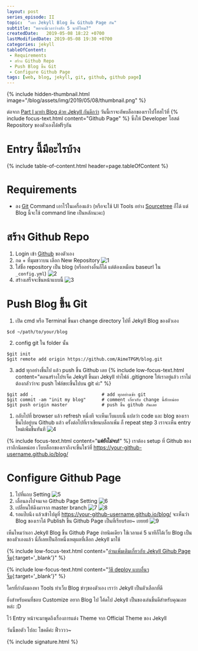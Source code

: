 ```yaml
---
layout: post 
series_episode: II
topic:  "เอา Jekyll Blog ขึ้น Github Page กัน"
subtitle: "พอจะมีเวลาว่างสัก 5 นาทีไหม?"
createdDate:   2019-05-08 18:22 +0700
lastModifiedDate: 2019-05-08 19:30 +0700
categories: jekyll
tableOfContent:
 - Requirements
 - สร้าง Github Repo
 - Push Blog ขึ้น Git
 - Configure Github Page
tags: [web, blog, jekyll, git, github, github page]
---
```


{% include hidden-thumbnail.html image="/blog/assets/img/2019/05/08/thumbnail.png" %}

ต่อจาก [Part I มาทำ Blog ด้วย Jekyll กันดีกว่า](/blog/jekyll/2019/05/06/blog-like-a-coder.html) วันนี้เราจะอัพบล็อกของเราไปโฮสไว้ที่ {% include focus-text.html content="Github Page" %} ซึ่งให้ Developer โฮสต์ Repository ของตัวเองได้ฟรีๆกัน 

# Entry นี้มีอะไรบ้าง

{% include table-of-content.html header=page.tableOfContent %}

# Requirements

- ลง [Git](https://git-scm.com/downloads) Command เอาไว้ในเครื่องแล้ว (หรือจะใช้ UI Tools อย่าง [Sourcetree](https://www.sourcetreeapp.com/) ก็ได้ แต่ Blog นี้จะใช้ command line เป็นหลักนะคะ)

# สร้าง Github Repo

1. Login เข้า [Github](https://github.com/) ของตัวเอง
2. กด + ที่มุมขวาบน เลือก New Repository
   ![1](/blog/assets/img/2019/05/08/1.png)
3. ใส่ชื่อ repository เป็น blog (หรืออย่างอื่นก็ได้ แต่ต้องเหมือน baseurl ใน `_config.yml`)
   ![2](/blog/assets/img/2019/05/08/2.png)
4. สร้างเสร็จจะขึ้นหน้าแบบนี้
   ![3](/blog/assets/img/2019/05/08/3.png)

# Push Blog ขึ้น Git

1. เปิด cmd หรือ Terminal ขึ้นมา change directory ไปที่ Jekyll Blog ของตัวเอง
```
$cd ~/path/to/your/blog
```
2. config git ใน folder นั้น
```
$git init
$git remote add origin https://github.com/AimeTPGM/blog.git
```
3. add ทุกอย่างขึ้นไป แล้ว push ขึ้น Github เลย {% include low-focus-text.html content="ตอนสร้างโปรเจ็ค Jekyll ขึ้นมา Jekyll ทำไฟล์ .gitignore ให้เราอยู่แล้ว เราไม่ต้องกลัวว่าจะ push ไฟล์ขยะขึ้นไปบน git ค่ะ" %}
```
$git add .                          # add ทุกอย่างเข้า git
$git commit -am "init my blog"      # comment เกี่ยวกับ change นี้สักหน่อย
$git push origin master             # push ขึ้น github กันเลย
```
1. กลับไปที่ browser แล้ว refresh หนึ่งที จะเห็นเว็บแบบนี้ แปลว่า code และ blog ของเราขึ้นไปอยู่บน Github แล้ว ครั้งต่อไปที่เราเขียนบล็อกเพิ่ม ก็ repeat step 3 เราจะเห็น entry ใหม่เพิ่มขึ้นทันที
   ![4](/blog/assets/img/2019/05/08/4.png)


{% include focus-text.html content="**แต่ยังไม่จบ!**" %} เราต้อง setup ที่ Github ของเราอีกนิดหน่อย เว็บบล็อกของเราถึงจะขึ้นโชว์ที่ https://your-github-username.github.io/blog/

# Configure Github Page

1. ไปที่แถบ Setting
   ![5](/blog/assets/img/2019/05/08/5.png)
2. เลื่อนลงไปจนเจอ Github Page Setting
   ![6](/blog/assets/img/2019/05/08/6.png)
3. เปลี่ยนให้ดึงมาจาก master branch
   ![7](/blog/assets/img/2019/05/08/7.png)
   ![8](/blog/assets/img/2019/05/08/8.png)
4. รอแป๊บนึง แล้วเข้าไปดูที่ https://your-github-username.github.io/blog/ จะเห็นว่า Blog ของเราได้ Publish ขึ้น Github Page เป็นที่เรียบร้อย~ เยยยย้
   ![9](/blog/assets/img/2019/05/08/9.png)

เห็นไหมว่าเอา Jekyll Blog ขึ้น Github Page ง่ายนิดเดียว ใช้เวลาแค่ 5 นาทีก็ได้เว็บ Blog เป็นของตัวเองแล้ว นี่ก็เลยเป็นอีกหนึ่งเหตุผลที่เลือก Jekyll มาใช้ 

{% include low-focus-text.html content="[อ่านเพิ่มเติมเกี่ยวกับ Jekyll Gihub Page จิ้ม](https://jekyllrb.com/docs/github-pages/){:target='_blank'}" %}

{% include low-focus-text.html content="[วิธี deploy แบบอื่นๆ จิ้ม](https://jekyllrb.com/docs/deployment/){:target='_blank'}" %}

ใครที่กำลังมองหา Tools ทำเว็บ Blog ขำๆของตัวเอง เราว่า Jekyll เป็นตัวเลือกที่ดี 

ยิ่งสำหรับคนที่ชอบ Customize อยาก Blog ไป โค้ดไป Jekyll เป็นของเล่นชิ้นดีสำหรับคุณเลยหล่ะ :D

ไว้ Entry หน้าจะมาพูดถึงเรื่องการแต่ง Theme จาก Official Theme ของ Jekyll

วันนี้ขอตัว ไปละ โชคดีค่ะ ฟิ้วววว~

{% include signature.html %}

